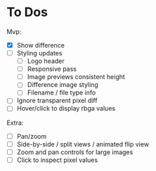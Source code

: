 # To Dos

Mvp:
- [x] Show difference
- [ ] Styling updates
  - [ ] Logo header
  - [ ] Responsive pass
  - [ ] Image previews consistent height
  - [ ] Difference image styling
  - [ ] Filename / file type info
- [ ] Ignore transparent pixel diff
- [ ] Hover/click to display rbga values

Extra:
- [ ] Pan/zoom
- [ ] Side-by-side / split views / animated flip view
- [ ] Zoom and pan controls for large images
- [ ] Click to inspect pixel values
